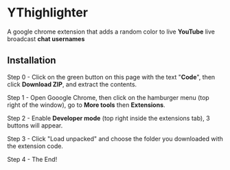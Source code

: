 # YThighlighter
A google chrome extension that adds a random color to live **YouTube** live broadcast **chat usernames**

## Installation

Step 0 - Click on the green button on this page with the text "**Code**", then click **Download ZIP**, and extract the contents.

Step 1 - Open Gooogle Chrome, then click on the hamburger menu (top right of the window), go to **More tools** then **Extensions**.

Step 2 - Enable **Developer mode** (top right inside the extensions tab), 3 buttons will appear.

Step 3 - Click "Load unpacked" and choose the folder you downloaded with the extension code.

Step 4 - The End!
